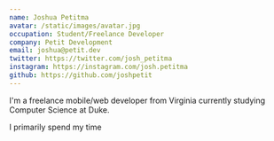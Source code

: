 ```yaml
---
name: Joshua Petitma
avatar: /static/images/avatar.jpg
occupation: Student/Freelance Developer
company: Petit Development
email: joshua@petit.dev
twitter: https://twitter.com/josh_petitma
instagram: https://instagram.com/josh.petitma
github: https://github.com/joshpetit
---
```


I'm a freelance mobile/web developer from Virginia currently studying Computer
Science at Duke.

I primarily spend my time 
